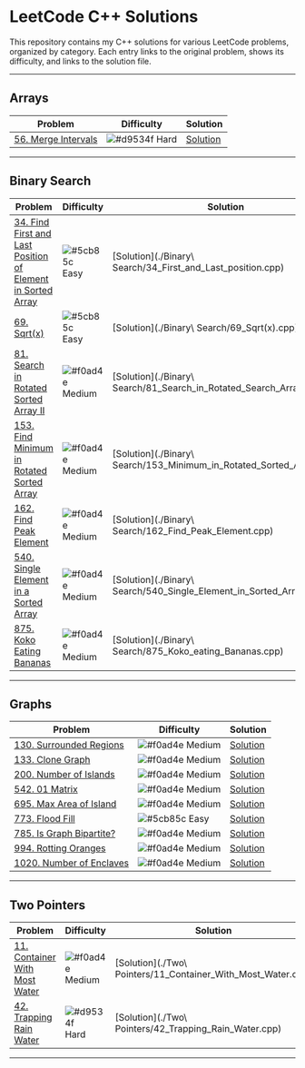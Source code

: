 # LeetCode C++ Solutions

This repository contains my C++ solutions for various LeetCode problems, organized by category. Each entry links to the original problem, shows its difficulty, and links to the solution file.

---

## Arrays

| Problem | Difficulty | Solution |
|---------|------------|----------|
| [56. Merge Intervals](https://leetcode.com/problems/merge-intervals/) | ![#d9534f](https://via.placeholder.com/15/d9534f/000000?text=+) Hard | [Solution](./Arrays/56_Merge_Intervals.cpp) |

---

## Binary Search

| Problem | Difficulty | Solution |
|---------|------------|----------|
| [34. Find First and Last Position of Element in Sorted Array](https://leetcode.com/problems/find-first-and-last-position-of-element-in-sorted-array/) | ![#5cb85c](https://via.placeholder.com/15/5cb85c/000000?text=+) Easy | [Solution](./Binary\ Search/34_First_and_Last_position.cpp) |
| [69. Sqrt(x)](https://leetcode.com/problems/sqrtx/) | ![#5cb85c](https://via.placeholder.com/15/5cb85c/000000?text=+) Easy | [Solution](./Binary\ Search/69_Sqrt(x).cpp) |
| [81. Search in Rotated Sorted Array II](https://leetcode.com/problems/search-in-rotated-sorted-array-ii/) | ![#f0ad4e](https://via.placeholder.com/15/f0ad4e/000000?text=+) Medium | [Solution](./Binary\ Search/81_Search_in_Rotated_Search_Array.cpp) |
| [153. Find Minimum in Rotated Sorted Array](https://leetcode.com/problems/find-minimum-in-rotated-sorted-array/) | ![#f0ad4e](https://via.placeholder.com/15/f0ad4e/000000?text=+) Medium | [Solution](./Binary\ Search/153_Minimum_in_Rotated_Sorted_Array.cpp) |
| [162. Find Peak Element](https://leetcode.com/problems/find-peak-element/) | ![#f0ad4e](https://via.placeholder.com/15/f0ad4e/000000?text=+) Medium | [Solution](./Binary\ Search/162_Find_Peak_Element.cpp) |
| [540. Single Element in a Sorted Array](https://leetcode.com/problems/single-element-in-a-sorted-array/) | ![#f0ad4e](https://via.placeholder.com/15/f0ad4e/000000?text=+) Medium | [Solution](./Binary\ Search/540_Single_Element_in_Sorted_Array.cpp) |
| [875. Koko Eating Bananas](https://leetcode.com/problems/koko-eating-bananas/) | ![#f0ad4e](https://via.placeholder.com/15/f0ad4e/000000?text=+) Medium | [Solution](./Binary\ Search/875_Koko_eating_Bananas.cpp) |

---

## Graphs

| Problem | Difficulty | Solution |
|---------|------------|----------|
| [130. Surrounded Regions](https://leetcode.com/problems/surrounded-regions/) | ![#f0ad4e](https://via.placeholder.com/15/f0ad4e/000000?text=+) Medium | [Solution](./Graphs/130_Surrounded_Regions.cpp) |
| [133. Clone Graph](https://leetcode.com/problems/clone-graph/) | ![#f0ad4e](https://via.placeholder.com/15/f0ad4e/000000?text=+) Medium | [Solution](./Graphs/133_Clone_Graph.cpp) |
| [200. Number of Islands](https://leetcode.com/problems/number-of-islands/) | ![#f0ad4e](https://via.placeholder.com/15/f0ad4e/000000?text=+) Medium | [Solution](./Graphs/200_Number_of_Islands.cpp) |
| [542. 01 Matrix](https://leetcode.com/problems/01-matrix/) | ![#f0ad4e](https://via.placeholder.com/15/f0ad4e/000000?text=+) Medium | [Solution](./Graphs/542_Matrix_01.cpp) |
| [695. Max Area of Island](https://leetcode.com/problems/max-area-of-island/) | ![#f0ad4e](https://via.placeholder.com/15/f0ad4e/000000?text=+) Medium | [Solution](./Graphs/695_Max_Area_of_Island.cpp) |
| [773. Flood Fill](https://leetcode.com/problems/flood-fill/) | ![#5cb85c](https://via.placeholder.com/15/5cb85c/000000?text=+) Easy | [Solution](./Graphs/773_Flood_Fill.cpp) |
| [785. Is Graph Bipartite?](https://leetcode.com/problems/is-graph-bipartite/) | ![#f0ad4e](https://via.placeholder.com/15/f0ad4e/000000?text=+) Medium | [Solution](./Graphs/785_Bipartite_Graph.cpp) |
| [994. Rotting Oranges](https://leetcode.com/problems/rotting-oranges/) | ![#f0ad4e](https://via.placeholder.com/15/f0ad4e/000000?text=+) Medium | [Solution](./Graphs/994_Rotting_Oranges.cpp) |
| [1020. Number of Enclaves](https://leetcode.com/problems/number-of-enclaves/) | ![#f0ad4e](https://via.placeholder.com/15/f0ad4e/000000?text=+) Medium | [Solution](./Graphs/1020_Number_of_Enclaves.cpp) |

---

## Two Pointers

| Problem | Difficulty | Solution |
|---------|------------|----------|
| [11. Container With Most Water](https://leetcode.com/problems/container-with-most-water/) | ![#f0ad4e](https://via.placeholder.com/15/f0ad4e/000000?text=+) Medium | [Solution](./Two\ Pointers/11_Container_With_Most_Water.cpp) |
| [42. Trapping Rain Water](https://leetcode.com/problems/trapping-rain-water/) | ![#d9534f](https://via.placeholder.com/15/d9534f/000000?text=+) Hard | [Solution](./Two\ Pointers/42_Trapping_Rain_Water.cpp) |

---


